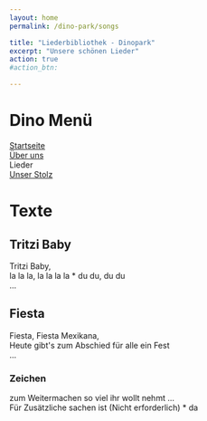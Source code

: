 ```yaml
---
layout: home
permalink: /dino-park/songs

title: "Liederbibliothek - Dinopark"
excerpt: "Unsere schönen Lieder"
action: true
#action_btn:

---
```



# Dino Menü

[Startseite](/dino-park)\
[Über uns]()\
Lieder\
[Unser Stolz](dino-park/stolz)

# Texte
## Tritzi Baby
Tritzi Baby,\
la la la, la la la la * du du, du du\
...
## Fiesta
Fiesta, Fiesta Mexikana,\
Heute gibt's zum Abschied für alle ein Fest\
...

### Zeichen
zum Weitermachen so viel ihr wollt nehmt ...\
Für Zusätzliche sachen ist (Nicht erforderlich) * da

